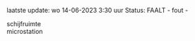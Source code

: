 laatste update: 
wo 14-06-2023  3:30   uur 
Status: FAALT - fout - 
<div class="service R">schijfruimte</div><div class="service R">microstation</div>